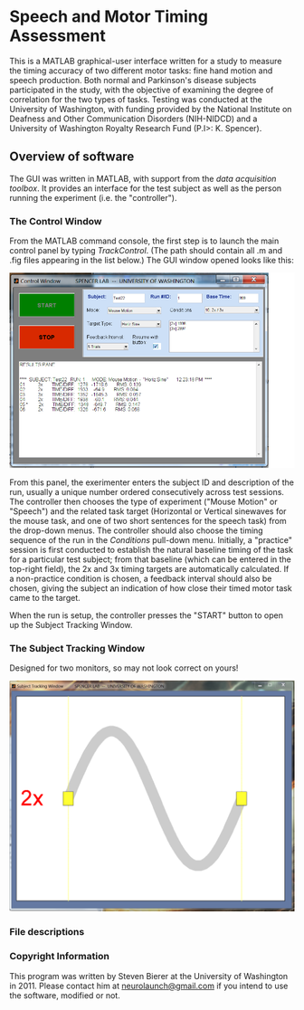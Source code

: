 # Speech and Motor Timing Assessment

This is a MATLAB graphical-user interface written for a study to measure the timing accuracy of two different motor tasks: fine hand motion and speech production. Both normal and Parkinson's disease subjects participated in the study, with the objective of examining the degree of correlation for the two types of tasks. Testing was conducted at the University of Washington, with funding provided by the National Institute on Deafness and Other Communication Disorders (NIH-NIDCD) and a University of
Washington Royalty Research Fund (P.I>: K. Spencer).

## Overview of software

The GUI was written in MATLAB, with support from the _data acquisition toolbox_.  It provides an interface for the test subject as well as the person running the experiment (i.e. the "controller").

### The Control Window

From the MATLAB command console, the first step is to launch the main control panel by typing _TrackControl_. (The path should contain all .m and .fig files appearing in the list below.) The GUI window opened looks like this:

![TrackControl.fig](./screenshots/ctrl_window.png)

From this panel, the exerimenter enters the subject ID and description of the run, usually a unique number ordered consecutively across test sessions. The controller then chooses the type of experiment ("Mouse Motion" or "Speech") and the related task target (Horizontal or Vertical sinewaves for the mouse task, and one of two short sentences for the speech task) from the drop-down menus. The controller should also choose the timing sequence of the run in the _Conditions_ pull-down menu. Initially, a "practice" session is first conducted to establish the natural baseline timing of the task for a particular test subject; from that baseline (which can be entered in the top-right field), the 2x and 3x timing targets are automatically calculated. If a non-practice condition is chosen, a feedback interval should also be chosen, giving the subject an indication of how close their timed motor task came to the target.

When the run is setup, the controller presses the "START" button to open up the Subject Tracking Window.

### The Subject Tracking Window

Designed for two monitors, so may not look correct on yours!

![TrackSubject.fig](./screenshots/manualtask_window.png)


### File descriptions


### Copyright Information

This program was written by Steven Bierer at the University of Washington in 2011. Please contact him at neurolaunch@gmail.com if you intend to use the software, modified or not.

